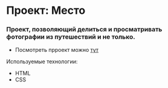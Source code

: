 # Проект: Место

### Проект, позволяющий делиться и просматривать фотографии из путешествий и не только.

* Посмотреть прроект можно [тут](https://alekseisamoilov.github.io/mesto-project/index.html)

Используемые технологии:
* HTML
* CSS
